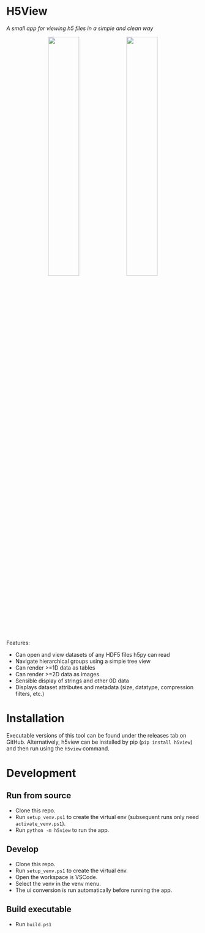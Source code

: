 # H5View

_A small app for viewing h5 files in a simple and clean way_

<p align="center"><img src="https://github.com/refeyn/h5view/assets/103422031/7687cfb1-12e3-4e1c-b6ff-c45456ef91b4" width="40%"> <img src="https://github.com/refeyn/h5view/assets/103422031/b3f326fb-6f09-4cc2-b5a1-6949130292b7" width="40%"></p>

Features:

 - Can open and view datasets of any HDF5 files h5py can read
 - Navigate hierarchical groups using a simple tree view
 - Can render >=1D data as tables
 - Can render >=2D data as images
 - Sensible display of strings and other 0D data
 - Displays dataset attributes and metadata (size, datatype, compression filters, etc.)

# Installation

Executable versions of this tool can be found under the releases tab on GitHub. Alternatively, h5view can be installed by pip (`pip install h5view`) and then run using the `h5view` command.

# Development

## Run from source

 - Clone this repo.
 - Run `setup_venv.ps1` to create the virtual env (subsequent runs only need `activate_venv.ps1`).
 - Run `python -m h5view` to run the app.

## Develop

 - Clone this repo.
 - Run `setup_venv.ps1` to create the virtual env.
 - Open the workspace is VSCode.
 - Select the venv in the venv menu.
 - The ui conversion is run automatically before running the app.

## Build executable

 - Run `build.ps1`

